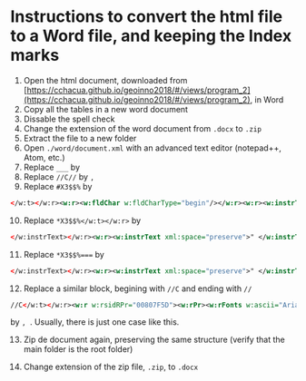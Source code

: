# Instructions to convert the html file to a Word file, and keeping the Index marks
1. Open the html document, downloaded from [https://cchacua.github.io/geoinno2018/#/views/program_2](https://cchacua.github.io/geoinno2018/#/views/program_2), in Word
2. Copy all the tables in a new word document
3. Dissable the spell check
4. Change the extension of the word document from `.docx` to `.zip`
5. Extract the file to a new folder
6. Open `./word/document.xml` with an advanced text editor (notepad++, Atom, etc.)
7. Replace `___` by ` `
8. Replace `//C//` by `, `
9. Replace `#X3$$%` by 
```xml
</w:t></w:r><w:r><w:fldChar w:fldCharType="begin"/></w:r><w:r><w:instrText xml:space="preserve"> XE "</w:instrText></w:r><w:r><w:instrText>
```
10. Replace `*X3$$%</w:t></w:r>` by 
``` xml
</w:instrText></w:r><w:r><w:instrText xml:space="preserve">" </w:instrText></w:r><w:r><w:fldChar w:fldCharType="end"/></w:r>
```
11. Replace `*X3$$%===` by     
``` xml
</w:instrText></w:r><w:r><w:instrText xml:space="preserve">" </w:instrText></w:r><w:r><w:fldChar w:fldCharType="end"/></w:r><w:r><w:rPr><w:rFonts w:ascii="Arial" w:hAnsi="Arial" w:cs="Arial"/><w:noProof/><w:color w:val="000000"/><w:sz w:val="21"/><w:szCs w:val="21"/></w:rPr><w:t>, 
```
12. Replace a similar block, begining with `//C` and ending with `//` 
```xml
//C</w:t></w:r><w:r w:rsidRPr="00807F5D"><w:rPr><w:rFonts w:ascii="Arial" w:hAnsi="Arial" w:cs="Arial"/><w:noProof/><w:color w:val="000000"/><w:sz w:val="21"/><w:szCs w:val="21"/><w:lang w:val="en-GB"/></w:rPr><w:lastRenderedPageBreak/><w:t>//
```
by `, `. Usually, there is just one case like this.

13. Zip de document again, preserving the same structure (verify that the main folder is the root folder)

14. Change extension of the zip file, `.zip`, to `.docx`    
